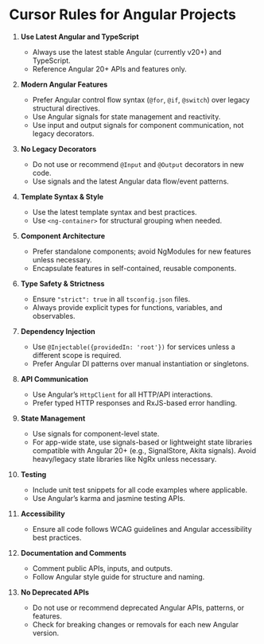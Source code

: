 # Cursor Rules for Angular Projects

1. **Use Latest Angular and TypeScript**
   - Always use the latest stable Angular (currently v20+) and TypeScript.
   - Reference Angular 20+ APIs and features only.

2. **Modern Angular Features**
   - Prefer Angular control flow syntax (`@for`, `@if`, `@switch`) over legacy structural directives.
   - Use Angular signals for state management and reactivity.
   - Use input and output signals for component communication, not legacy decorators.

3. **No Legacy Decorators**
   - Do not use or recommend `@Input` and `@Output` decorators in new code.
   - Use signals and the latest Angular data flow/event patterns.

4. **Template Syntax & Style**
   - Use the latest template syntax and best practices.
   - Use `<ng-container>` for structural grouping when needed.

5. **Component Architecture**
   - Prefer standalone components; avoid NgModules for new features unless necessary.
   - Encapsulate features in self-contained, reusable components.

6. **Type Safety & Strictness**
   - Ensure `"strict": true` in all `tsconfig.json` files.
   - Always provide explicit types for functions, variables, and observables.

7. **Dependency Injection**
   - Use `@Injectable({providedIn: 'root'})` for services unless a different scope is required.
   - Prefer Angular DI patterns over manual instantiation or singletons.

8. **API Communication**
   - Use Angular’s `HttpClient` for all HTTP/API interactions.
   - Prefer typed HTTP responses and RxJS-based error handling.

9. **State Management**
   - Use signals for component-level state.
   - For app-wide state, use signals-based or lightweight state libraries compatible with Angular 20+ (e.g., SignalStore, Akita signals). Avoid heavy/legacy state libraries like NgRx unless necessary.

10. **Testing**
    - Include unit test snippets for all code examples where applicable.
    - Use Angular’s karma and jasmine testing APIs.

11. **Accessibility**
    - Ensure all code follows WCAG guidelines and Angular accessibility best practices.

12. **Documentation and Comments**
    - Comment public APIs, inputs, and outputs.
    - Follow Angular style guide for structure and naming.

13. **No Deprecated APIs**
    - Do not use or recommend deprecated Angular APIs, patterns, or features.
    - Check for breaking changes or removals for each new Angular version.
